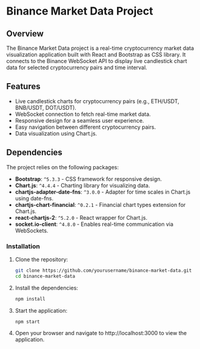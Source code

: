 
# Binance Market Data Project

## Overview

The Binance Market Data project is a real-time cryptocurrency market data visualization application built with React and Bootstrap as CSS library. It connects to the Binance WebSocket API to display live candlestick chart data for selected cryptocurrency pairs and time interval. 


## Features

- Live candlestick charts for cryptocurrency pairs (e.g., ETH/USDT, BNB/USDT, DOT/USDT).
- WebSocket connection to fetch real-time market data.
- Responsive design for a seamless user experience.
- Easy navigation between different cryptocurrency pairs.
- Data visualization using Chart.js.

## Dependencies

The project relies on the following packages:

- **Bootstrap**: `^5.3.3` - CSS framework for responsive design.
- **Chart.js**: `^4.4.4` - Charting library for visualizing data.
- **chartjs-adapter-date-fns**: `^3.0.0` - Adapter for time scales in Chart.js using date-fns.
- **chartjs-chart-financial**: `^0.2.1` - Financial chart types extension for Chart.js.
- **react-chartjs-2**: `^5.2.0` - React wrapper for Chart.js.
- **socket.io-client**: `^4.8.0` - Enables real-time communication via WebSockets.

### Installation

1. Clone the repository:
   ```bash
   git clone https://github.com/yourusername/binance-market-data.git
   cd binance-market-data

2. Install the dependencies:
   ```bash
   npm install

3. Start the application:
   ```bash
   npm start

4. Open your browser and navigate to http://localhost:3000 to view the application.

